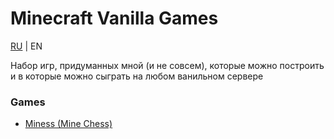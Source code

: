 # Minecraft Vanilla Games

[RU](./ru/README.md) | EN

Набор игр, придуманных мной (и не совсем), которые можно построить и в которые можно сыграть на любом ванильном сервере

### Games

* [Miness (Mine Chess)](ru/miness/MINESS.md)